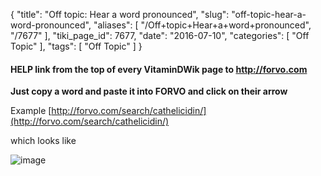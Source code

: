 {
    "title": "Off topic: Hear a word pronounced",
    "slug": "off-topic-hear-a-word-pronounced",
    "aliases": [
        "/Off+topic+Hear+a+word+pronounced",
        "/7677"
    ],
    "tiki_page_id": 7677,
    "date": "2016-07-10",
    "categories": [
        "Off Topic"
    ],
    "tags": [
        "Off Topic"
    ]
}


#### HELP link from the top of every VitaminDWik page to http://forvo.com

 **Just copy a word and paste it into FORVO and click on their arrow** 

Example [http://forvo.com/search/cathelicidin/](http://forvo.com/search/cathelicidin/)

which looks like

<img src="https://d1bk1kqxc0sym.cloudfront.net/attachments/jpeg/forvo-cathelicidin.jpg" alt="image">